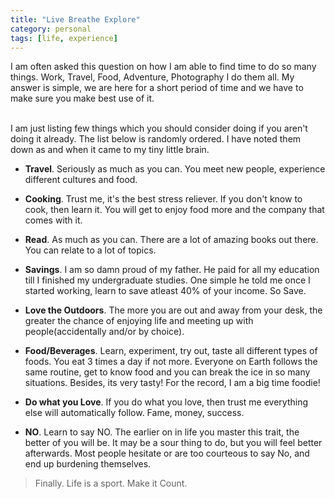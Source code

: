 ```yaml
---
title: "Live Breathe Explore"
category: personal
tags: [life, experience]
---
```


I am often asked this question on how I am able to find time to do so many things. Work, Travel, Food, Adventure, Photography I do them all. My answer is simple, we are here for a short period of time and we have to make sure you make best use of it. 

<br/>
I am just listing few things which you should consider doing if you aren't doing it already. The list below is randomly ordered. I have noted them down as and when it came to my tiny little brain.

* **Travel**. Seriously as much as you can. You meet new people, experience different cultures and food.

* **Cooking**. Trust me, it's the best stress reliever. If you don't know to cook, then learn it. You will get to enjoy food more and the company that comes with it.

* **Read**. As much as you can. There are a lot of amazing books out there. You can relate to a lot of topics.

* **Savings**. I am so damn proud of my father. He paid for all my education till I finished my undergraduate studies. One simple he told me once I started working, learn to save atleast 40% of your income. So Save.

* **Love the Outdoors**. The more you are out and away from your desk, the greater the chance of enjoying life and meeting up with people(accidentally and/or by choice).

* **Food/Beverages**. Learn, experiment, try out, taste all different types of foods. You eat 3 times a day if not more. Everyone on Earth follows the same routine, get to know food and you can break the ice in so many situations. Besides, its very tasty! For the record, I am a big time foodie!

* **Do what you Love**. If you do what you love, then trust me everything else will automatically follow. Fame, money, success.

* **NO**. Learn to say NO. The earlier on in life you master this trait, the better of you will be. It may be a sour thing to do, but you will feel better afterwards. Most people hesitate or are too courteous to say No, and end up burdening themselves.

> Finally. Life is a sport. Make it Count.


